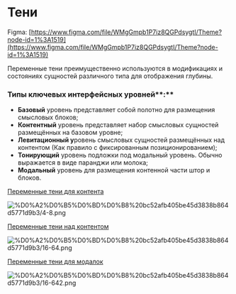 # Тени

Figma: [https://www.figma.com/file/WMgGmpb1P7iz8QGPdsygtI/Theme?node-id=1%3A1519](https://www.figma.com/file/WMgGmpb1P7iz8QGPdsygtI/Theme?node-id=1%3A1519)

Переменные тени преимущественно используются в модификациях и состояниях сущностей различного типа для отображения глубины.

### Типы ключевых интерфейсных уровней**:**

- **Базовый** уровень представляет собой полотно для размещения смысловых блоков;
- **Контентный** уровень представляет набор смысловых сущностей размещённых на базовом уровне;
- **Левитационный у**ровень смысловых сущностей размещённых над контентом (Как правило с фиксированным позиционированием);
- **Тонирующий** уровень подложки под модальный уровень. Обычно выражается в виде паранджи или молока;
- **Модальный** уровень для размещения контенной части штор и блоков.

[Переменные тени для контента ](%D0%A2%D0%B5%D0%BD%D0%B8%20bc52afb405be45d3838b864d5771d9b3/%D0%9F%D0%B5%D1%80%D0%B5%D0%BC%D0%B5%D0%BD%D0%BD%D1%8B%D0%B5%20%D1%82%D0%B5%D0%BD%D0%B8%20%D0%B4%D0%BB%D1%8F%20%D0%BA%D0%BE%D0%BD%D1%82%D0%B5%D0%BD%D1%82%D0%B0%202d17b7bc5a1a436fbfcf9beeaf4716bf.csv)

![%D0%A2%D0%B5%D0%BD%D0%B8%20bc52afb405be45d3838b864d5771d9b3/4-8.png](4-8.png)

[Переменные тени над контентом](%D0%A2%D0%B5%D0%BD%D0%B8%20bc52afb405be45d3838b864d5771d9b3/%D0%9F%D0%B5%D1%80%D0%B5%D0%BC%D0%B5%D0%BD%D0%BD%D1%8B%D0%B5%20%D1%82%D0%B5%D0%BD%D0%B8%20%D0%BD%D0%B0%D0%B4%20%D0%BA%D0%BE%D0%BD%D1%82%D0%B5%D0%BD%D1%82%D0%BE%D0%BC%2004c561ce245b476a95c387aab31fcf17.csv)

![%D0%A2%D0%B5%D0%BD%D0%B8%20bc52afb405be45d3838b864d5771d9b3/16-64.png](16-64.png)

[Переменные тени для модалок ](%D0%A2%D0%B5%D0%BD%D0%B8%20bc52afb405be45d3838b864d5771d9b3/%D0%9F%D0%B5%D1%80%D0%B5%D0%BC%D0%B5%D0%BD%D0%BD%D1%8B%D0%B5%20%D1%82%D0%B5%D0%BD%D0%B8%20%D0%B4%D0%BB%D1%8F%20%D0%BC%D0%BE%D0%B4%D0%B0%D0%BB%D0%BE%D0%BA%20e228156462944c70b57e297ba53e6f7f.csv)

![%D0%A2%D0%B5%D0%BD%D0%B8%20bc52afb405be45d3838b864d5771d9b3/16-642.png](16-642.png)